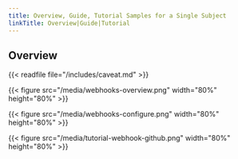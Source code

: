 ```yaml
---
title: Overview, Guide, Tutorial Samples for a Single Subject
linkTitle: Overview|Guide|Tutorial
---
```


## Overview

{{< readfile file="/includes/caveat.md" >}}



{{< figure src="/media/webhooks-overview.png" width="80%" height="80%" >}}


{{< figure src="/media/webhooks-configure.png" width="80%" height="80%" >}}


{{< figure src="/media/tutorial-webhook-github.png" width="80%" height="80%" >}}